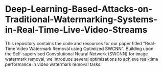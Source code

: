 # Deep-Learning-Based-Attacks-on-Traditional-Watermarking-Systems-in-Real-Time-Live-Video-Streams
This repository contains the code and resources for our paper titled "Real-Time Video Watermark Removal using Optimized SWCNN". Building upon the Self-supervised Convolutional Neural Network (SWCNN) for image watermark removal, we introduce several optimizations to achieve real-time performance in video watermark removal tasks.
